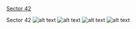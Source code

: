 [Sector 42](#sector42)

<a name = "sector42"></a>
Sector 42
![alt text](/images/WASP-075_Sector_42/WASP-075_Sector_42_a_TimeSeries.png)
![alt text](/images/WASP-075_Sector_42/WASP-075_Sector_42_b_FoldedLightCurve.png)
![alt text](/images/WASP-075_Sector_42/WASP-075_Sector_42_b_IndividualTransitsWithFit.png)
![alt text](/images/WASP-075_Sector_42/WASP-075_Sector_42_c_TimingResiduals.png)

